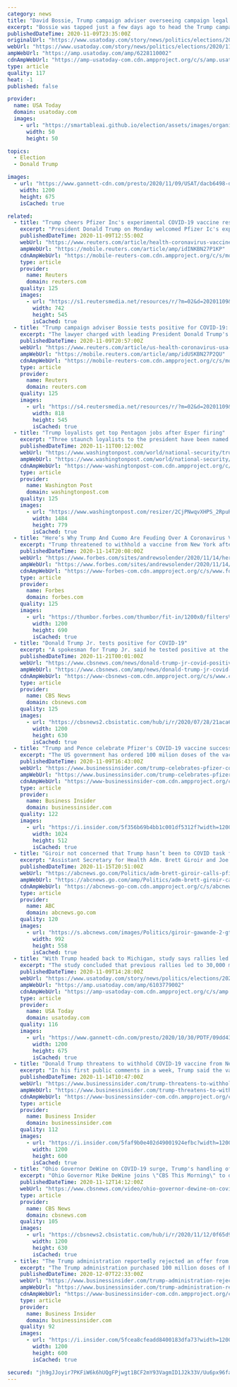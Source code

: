 ```yaml
---
category: news
title: "David Bossie, Trump campaign adviser overseeing campaign legal challenges, has COVID-19"
excerpt: "Bossie was tapped just a few days ago to head the Trump campaign's legal challenges in contesting the outcome of the presidential election."
publishedDateTime: 2020-11-09T23:35:00Z
originalUrl: "https://www.usatoday.com/story/news/politics/elections/2020/11/09/covid-19-campaign-adviser-david-bossie-tests-positive/6228110002/"
webUrl: "https://www.usatoday.com/story/news/politics/elections/2020/11/09/covid-19-campaign-adviser-david-bossie-tests-positive/6228110002/"
ampWebUrl: "https://amp.usatoday.com/amp/6228110002"
cdnAmpWebUrl: "https://amp-usatoday-com.cdn.ampproject.org/c/s/amp.usatoday.com/amp/6228110002"
type: article
quality: 117
heat: -1
published: false

provider:
  name: USA Today
  domain: usatoday.com
  images:
    - url: "https://smartableai.github.io/election/assets/images/organizations/usatoday.com-50x50.jpg"
      width: 50
      height: 50

topics:
  - Election
  - Donald Trump

images:
  - url: "https://www.gannett-cdn.com/presto/2020/11/09/USAT/dacb6498-dfd3-4970-bc6c-0276d4238ff6-AP_Election_2020_Protests_Phoenix.jpg?auto=webp&crop=5081,2859,x0,y169&format=pjpg&width=1200"
    width: 1200
    height: 675
    isCached: true

related:
  - title: "Trump cheers Pfizer Inc's experimental COVID-19 vaccine results"
    excerpt: "President Donald Trump on Monday welcomed Pfizer Ic's experimental COVID-19 vaccine results, and the stock market boost it brought."
    publishedDateTime: 2020-11-09T12:55:00Z
    webUrl: "https://www.reuters.com/article/health-coronavirus-vaccine-trump-idINKBN27P1KP"
    ampWebUrl: "https://mobile.reuters.com/article/amp/idINKBN27P1KP"
    cdnAmpWebUrl: "https://mobile-reuters-com.cdn.ampproject.org/c/s/mobile.reuters.com/article/amp/idINKBN27P1KP"
    type: article
    provider:
      name: Reuters
      domain: reuters.com
    quality: 125
    images:
      - url: "https://s1.reutersmedia.net/resources/r/?m=02&d=20201109&t=2&i=1540528434&w=&fh=545px&fw=&ll=&pl=&sq=&r=LYNXMPEGA80VA"
        width: 742
        height: 545
        isCached: true
  - title: "Trump campaign adviser Bossie tests positive for COVID-19: source"
    excerpt: "The lawyer charged with leading President Donald Trump's post-election legal challenges, David Bossie, has tested positive for COVID-19, a source familiar with the matter said on Monday."
    publishedDateTime: 2020-11-09T20:57:00Z
    webUrl: "https://www.reuters.com/article/us-health-coronavirus-usa-bossie-idUSKBN27P2QU"
    ampWebUrl: "https://mobile.reuters.com/article/amp/idUSKBN27P2QU"
    cdnAmpWebUrl: "https://mobile-reuters-com.cdn.ampproject.org/c/s/mobile.reuters.com/article/amp/idUSKBN27P2QU"
    type: article
    provider:
      name: Reuters
      domain: reuters.com
    quality: 125
    images:
      - url: "https://s4.reutersmedia.net/resources/r/?m=02&d=20201109&t=2&i=1540597472&w=&fh=545px&fw=&ll=&pl=&sq=&r=LYNXMPEGA81PZ"
        width: 818
        height: 545
        isCached: true
  - title: "Trump loyalists get top Pentagon jobs after Esper firing"
    excerpt: "Three staunch loyalists to the president have been named to top defense jobs just a day after President Donald Trump fired Defense Secretary Mark Esper"
    publishedDateTime: 2020-11-11T00:12:00Z
    webUrl: "https://www.washingtonpost.com/world/national-security/trump-loyalists-get-top-pentagon-jobs-after-esper-firing/2020/11/10/9287323c-23b2-11eb-9c4a-0dc6242c4814_story.html?amp%3Butm_medium=referral&amp%3Butm_campaign=wp_world"
    ampWebUrl: "https://www.washingtonpost.com/world/national-security/trump-loyalists-get-top-pentagon-jobs-after-esper-firing/2020/11/10/9287323c-23b2-11eb-9c4a-0dc6242c4814_story.html?outputType=amp"
    cdnAmpWebUrl: "https://www-washingtonpost-com.cdn.ampproject.org/c/s/www.washingtonpost.com/world/national-security/trump-loyalists-get-top-pentagon-jobs-after-esper-firing/2020/11/10/9287323c-23b2-11eb-9c4a-0dc6242c4814_story.html?outputType=amp"
    type: article
    provider:
      name: Washington Post
      domain: washingtonpost.com
    quality: 125
    images:
      - url: "https://www.washingtonpost.com/resizer/2CjPNwqvXHPS_2RpuRTKY-p3eVo=/1484x0/www.washingtonpost.com/pb/resources/img/twp-social-share.png"
        width: 1484
        height: 779
        isCached: true
  - title: "Here’s Why Trump And Cuomo Are Feuding Over A Coronavirus Vaccine"
    excerpt: "Trump threatened to withhold a vaccine from New York after Cuomo repeatedly declared Trump's distribution plan and safety measures inadequate."
    publishedDateTime: 2020-11-14T20:08:00Z
    webUrl: "https://www.forbes.com/sites/andrewsolender/2020/11/14/heres-why-trump-and-cuomo-are-feuding-over-a-coronavirus-vaccine/"
    ampWebUrl: "https://www.forbes.com/sites/andrewsolender/2020/11/14/heres-why-trump-and-cuomo-are-feuding-over-a-coronavirus-vaccine/amp/"
    cdnAmpWebUrl: "https://www-forbes-com.cdn.ampproject.org/c/s/www.forbes.com/sites/andrewsolender/2020/11/14/heres-why-trump-and-cuomo-are-feuding-over-a-coronavirus-vaccine/amp/"
    type: article
    provider:
      name: Forbes
      domain: forbes.com
    quality: 125
    images:
      - url: "https://thumbor.forbes.com/thumbor/fit-in/1200x0/filters%3Aformat%28jpg%29/https%3A%2F%2Fspecials-images.forbesimg.com%2Fimageserve%2F5fb0383d7d6d2fcf305dc324%2F0x0.jpg%3FcropX1%3D0%26cropX2%3D5950%26cropY1%3D57%26cropY2%3D3479"
        width: 1200
        height: 690
        isCached: true
  - title: "Donald Trump Jr. tests positive for COVID-19"
    excerpt: "A spokesman for Trump Jr. said he tested positive at the start of the week and has been \"quarantining out at his cabin since the result.\""
    publishedDateTime: 2020-11-21T00:01:00Z
    webUrl: "https://www.cbsnews.com/news/donald-trump-jr-covid-positive/"
    ampWebUrl: "https://www.cbsnews.com/amp/news/donald-trump-jr-covid-positive/"
    cdnAmpWebUrl: "https://www-cbsnews-com.cdn.ampproject.org/c/s/www.cbsnews.com/amp/news/donald-trump-jr-covid-positive/"
    type: article
    provider:
      name: CBS News
      domain: cbsnews.com
    quality: 125
    images:
      - url: "https://cbsnews2.cbsistatic.com/hub/i/r/2020/07/28/21aca625-de5f-4637-9fb6-a09057a46a75/thumbnail/1200x630/8d4fe50872f997fde0f9e627a396a80e/gettyimages-1203975189.jpg"
        width: 1200
        height: 630
        isCached: true
  - title: "Trump and Pence celebrate Pfizer's COVID-19 vaccine success, but the government didn't fund its development"
    excerpt: "The US government has ordered 100 milion doses of the vaccine, which will not be immediately distributed as it must still be evaulated by the FDA."
    publishedDateTime: 2020-11-09T16:43:00Z
    webUrl: "https://www.businessinsider.com/trump-celebrates-pfizer-covid-19-vaccine-but-government-didnt-fund-2020-11"
    ampWebUrl: "https://www.businessinsider.com/trump-celebrates-pfizer-covid-19-vaccine-but-government-didnt-fund-2020-11?amp"
    cdnAmpWebUrl: "https://www-businessinsider-com.cdn.ampproject.org/c/s/www.businessinsider.com/trump-celebrates-pfizer-covid-19-vaccine-but-government-didnt-fund-2020-11?amp"
    type: article
    provider:
      name: Business Insider
      domain: businessinsider.com
    quality: 122
    images:
      - url: "https://i.insider.com/5f356b69b4bb1c001df5312f?width=1200&format=jpeg"
        width: 1024
        height: 512
        isCached: true
  - title: "Giroir not concerned that Trump hasn’t been to COVID task force meeting in months"
    excerpt: "Assistant Secretary for Health Adm. Brett Giroir and Joe Biden's COVID-19 advisory board member Dr. Atul Gawande appeared on ABC's \"This Week.\""
    publishedDateTime: 2020-11-15T20:51:00Z
    webUrl: "https://abcnews.go.com/Politics/adm-brett-giroir-calls-pfizer-vaccine-news-game/story?id=74210348"
    ampWebUrl: "https://abcnews.go.com/amp/Politics/adm-brett-giroir-calls-pfizer-vaccine-news-game/story?id=74210348"
    cdnAmpWebUrl: "https://abcnews-go-com.cdn.ampproject.org/c/s/abcnews.go.com/amp/Politics/adm-brett-giroir-calls-pfizer-vaccine-news-game/story?id=74210348"
    type: article
    provider:
      name: ABC
      domain: abcnews.go.com
    quality: 120
    images:
      - url: "https://s.abcnews.com/images/Politics/giroir-gawande-2-gty-rc-201114_1605388280642_hpMain_16x9_992.jpg"
        width: 992
        height: 558
        isCached: true
  - title: "With Trump headed back to Michigan, study says rallies led to 30,000 more COVID-19 cases"
    excerpt: "The study concluded that previous rallies led to 30,000 more cases of COVID-19 in the weeks following 18 Trump rallies this year."
    publishedDateTime: 2020-11-09T14:28:00Z
    webUrl: "https://www.usatoday.com/story/news/politics/elections/2020/10/31/donald-trump-rallies-spread-covid-19-stanford-study/6103779002/"
    ampWebUrl: "https://amp.usatoday.com/amp/6103779002"
    cdnAmpWebUrl: "https://amp-usatoday-com.cdn.ampproject.org/c/s/amp.usatoday.com/amp/6103779002"
    type: article
    provider:
      name: USA Today
      domain: usatoday.com
    quality: 116
    images:
      - url: "https://www.gannett-cdn.com/presto/2020/10/30/PDTF/09dd4367-9c40-4198-bdbe-3f832d561107-AP_Pictures_of_the_Week_in_N.jpg?auto=webp&crop=2369,1333,x0,y120&format=pjpg&width=1200"
        width: 1200
        height: 675
        isCached: true
  - title: "Donald Trump threatens to withhold COVID-19 vaccine from New York in new feud with Governor Cuomo"
    excerpt: "In his first public comments in a week, Trump said the vaccine would not be available to residents of New York, accusing Cuomo, of playing politics."
    publishedDateTime: 2020-11-14T10:47:00Z
    webUrl: "https://www.businessinsider.com/trump-threatens-to-withhold-vaccine-new-york-feuds-with-cuomo-2020-11"
    ampWebUrl: "https://www.businessinsider.com/trump-threatens-to-withhold-vaccine-new-york-feuds-with-cuomo-2020-11?amp"
    cdnAmpWebUrl: "https://www-businessinsider-com.cdn.ampproject.org/c/s/www.businessinsider.com/trump-threatens-to-withhold-vaccine-new-york-feuds-with-cuomo-2020-11?amp"
    type: article
    provider:
      name: Business Insider
      domain: businessinsider.com
    quality: 112
    images:
      - url: "https://i.insider.com/5faf9b0e402d49001924efbc?width=1200&format=jpeg"
        width: 1200
        height: 600
        isCached: true
  - title: "Ohio Governor DeWine on COVID-19 surge, Trump's handling of pandemic"
    excerpt: "Ohio Governor Mike DeWine joins \"CBS This Morning\" to discuss the surge in COVID-19 cases in his state, Ohio's safety measures and President Trump's handling of the pandemic."
    publishedDateTime: 2020-11-12T14:12:00Z
    webUrl: "https://www.cbsnews.com/video/ohio-governor-dewine-on-covid-19-surge-trumps-handling-of-pandemic/"
    type: article
    provider:
      name: CBS News
      domain: cbsnews.com
    quality: 105
    images:
      - url: "https://cbsnews2.cbsistatic.com/hub/i/r/2020/11/12/0f65d96a-bfad-4897-b3ab-b9c13583cbee/thumbnail/1200x630/587b03637ada4a8fdfbc5424e83db1e2/cbsn-fusion-ohio-governor-dewine-on-covid-19-surge-trumps-handling-of-pandemic-thumbnail-586552-640x360.jpg"
        width: 1200
        height: 630
        isCached: true
  - title: "The Trump administration reportedly rejected an offer from Pfizer for more COVID-19 vaccine doses, and now other countries might get them"
    excerpt: "The Trump administration purchased 100 million doses of Pfizer's vaccine, but it's a two-dose treatment so it will only go to 50 million Americans."
    publishedDateTime: 2020-12-07T22:33:00Z
    webUrl: "https://www.businessinsider.com/trump-administration-rejected-pfizer-offer-more-covid-19-vaccine-doses-2020-12"
    ampWebUrl: "https://www.businessinsider.com/trump-administration-rejected-pfizer-offer-more-covid-19-vaccine-doses-2020-12?amp"
    cdnAmpWebUrl: "https://www-businessinsider-com.cdn.ampproject.org/c/s/www.businessinsider.com/trump-administration-rejected-pfizer-offer-more-covid-19-vaccine-doses-2020-12?amp"
    type: article
    provider:
      name: Business Insider
      domain: businessinsider.com
    quality: 92
    images:
      - url: "https://i.insider.com/5fcea8cfeadd8400183dfa73?width=1200&format=jpeg"
        width: 1200
        height: 600
        isCached: true

secured: "jh9gJJoyir7PKFiW6k6hUQgFPjwgt1BCF2mY93VagmID1J2k33V/Uu6px96fauyFraogzaVPrtuVrbWSbJ6kVbkdBWlUCDgnIfHQNM9b9lVQ6CANAKnUbQsCgwR1QsaTRo+5VoH1SWPP5VlwiA9LyYO9/oqn3N25I/Zpp+mi4Ah4OCRwYAncmyNB5w0YlOCRhtB4GpE7EiipTBSlfeampPTph2nIci6vCrVQ/2IwJLenL7UDTc9L7Xtv8wbFYQqKCElN/PeJwm0K2mbO4Kuu2SJ4z22sBTzNi1sXVefJaIPr6GLRTgMvaZwgtXAvlMI3EdXm4FVgW9NOKUcOtzcdXLIA6tu2boBiSo3t/AzSk2A=;KlzDDQd0GCo6v7QuWr4L7A=="
---
```


